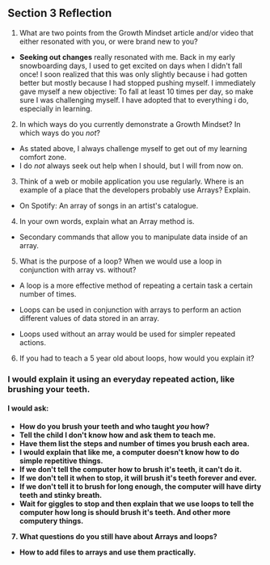 ## Section 3 Reflection

1. What are two points from the Growth Mindset article and/or video that either resonated with you, or were brand new to you?

* <b>Seeking out changes</b> really resonated with me. Back in my early snowboarding days, I used to get excited on days when I didn't fall once! I soon realized that this was only slightly because i had gotten better but mostly because I had stopped pushing myself. I immediately gave myself a new objective: To fall at least 10 times per day, so make sure I was challenging myself. I have adopted that to everything i do, especially in learning.

2. In which ways do you currently demonstrate a Growth Mindset? In which ways do you _not_?

* As stated above, I always challenge myself to get out of my learning comfort zone.
* I do _not_ always seek out help when I should, but I will from now on.

3. Think of a web or mobile application you use regularly. Where is an example of a place that the developers probably use Arrays? Explain.

* On Spotify: An array of songs in an artist's catalogue.

4. In your own words, explain what an Array method is.

* Secondary commands that allow you to manipulate data inside of an array.  


5. What is the purpose of a loop? When we would use a loop in conjunction with array vs. without?

* A loop is a more effective method of repeating a certain task a certain number of times.

* Loops can be used in conjunction with arrays to perform an action different values of data stored in an array.

* Loops used without an array would be used for simpler repeated actions.

6. If you had to teach a 5 year old about loops, how would you explain it?

### I would explain it using an everyday repeated action, like brushing your teeth.
#### <b>I would ask:<b/>
  * How do you brush your teeth and who taught <i>you</i> how?
* Tell the child I don't know how and ask them to teach me.
* Have them list the steps and number of times you brush each area.
* I would explain that like me, a computer doesn't know how to do simple repetitive things.
* If we don't tell the computer how to brush it's teeth, it can't do it.
* If we don't tell it when to stop, it will brush it's teeth forever and ever.
* If we don't tell it to brush for long enough, the computer will have dirty teeth and stinky breath.
* Wait for giggles to stop and then explain that we use loops to tell the computer how long is should brush it's teeth. And other more computery things.

7. What questions do you still have about Arrays and loops?

* How to add files to arrays and use them practically.
